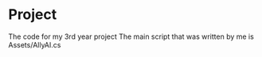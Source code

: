 # Project
The code for my 3rd year project
The main script that was written by me is Assets/AllyAI.cs

